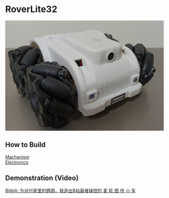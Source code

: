 # RoverLite32
![banner](resource/RoverLite.jpg)
  

## How to Build
[Machanism](machanism/)   
[Electronics](hardware/bom/electronics.md)


## Demonstration (Video)
[Bilibili: 为对付家里的鹦鹉，我造出B站最难操控的 麦 轮 图 传 小 车](https://www.bilibili.com/video/BV1V14y1u79f)   
